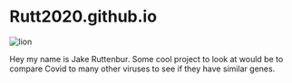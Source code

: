 # Rutt2020.github.io
![lion](https://user-images.githubusercontent.com/81630650/114281893-07253d00-9a0f-11eb-837d-db070fa96d00.PNG) 


Hey my name is Jake Ruttenbur. Some cool project to look at would be to compare Covid to many other viruses to see if they have similar genes. 
